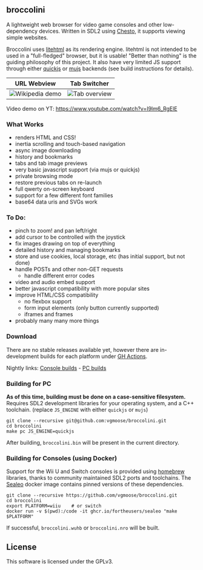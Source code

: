 ## broccolini
A lightweight web browser for video game consoles and other low-dependency devices. Written in SDL2 using [Chesto](https://github.com/fortheusers/chesto), it supports viewing simple websites.

Broccolini uses [litehtml](https://github.com/litehtml/litehtml) as its rendering engine. litehtml is not intended to be used in a "full-fledged" browser, but it is usable! "Better than nothing" is the guiding philosophy of this project. It also have very limited JS support through either [quickjs](https://github.com/quickjs-ng/quickjs) or [mujs](https://github.com/ccxvii/mujs) backends (see build instructions for details).

|       URL Webview        |      Tab Switcher        |
:-------------------------:|:-------------------------:
![Wikipedia demo](https://github.com/user-attachments/assets/060d91ab-3f61-4bd0-9279-10c28ba5f0a5) | ![Tab overview](https://github.com/user-attachments/assets/101fd92f-f5bc-43dc-9a55-069e9e68ec53)

Video demo on YT: https://www.youtube.com/watch?v=I9lm6_RgElE

### What Works
- renders HTML and CSS!
- inertia scrolling and touch-based navigation
- async image downloading
- history and bookmarks
- tabs and tab image previews
- very basic javascript support (via mujs or quickjs)
- private browsing mode
- restore previous tabs on re-launch
- full qwerty on-screen keyboard
- support for a few different font families
- base64 data uris and SVGs work

### To Do:
- pinch to zoom! and pan left/right
- add cursor to be controlled with the joystick
- fix images drawing on top of everything
- detailed history and managing bookmarks
- store and use cookies, local storage, etc (has initial support, but not done)
- handle POSTs and other non-GET requests
    - handle different error codes
- video and audio embed support
- better javascript compatibility with more popular sites
- improve HTML/CSS compatibility
    - no flexbox support
    - form input elements (only button currently supported)
    - iframes and frames
- probably many many more things

### Download
There are no stable releases available yet, however there are in-development builds for each platform under [GH Actions](https://github.com/vgmoose/broccolini/actions).

Nightly links: [Console builds](https://nightly.link/vgmoose/broccolini/workflows/main/main) - [PC builds](https://nightly.link/vgmoose/broccolini/workflows/pc-builds/main)

### Building for PC
**As of this time, building must be done on a case-sensitive filesystem.** Requires SDL2 development libraries for your operating system, and a C++ toolchain. (replace `JS_ENGINE` with either `quickjs` or `mujs`)

```
git clone --recursive git@github.com:vgmoose/broccolini.git
cd broccolini
make pc JS_ENGINE=quickjs
```

After building, `broccolini.bin` will be present in the current directory.

### Building for Consoles (using Docker)
Support for the Wii U and Switch consoles is provided using [homebrew](https://en.wikipedia.org/wiki/Homebrew_(video_games)) libraries, thanks to community maintained SDL2 ports and toolchains. The [Sealeo](https://github.com/fortheusers/sealeo) docker image contains pinned versions of these dependencies.

```
git clone --recursive https://github.com/vgmoose/broccolini.git
cd broccolini
export PLATFORM=wiiu    # or switch
docker run -v $(pwd):/code -it ghcr.io/fortheusers/sealeo "make $PLATFORM"
```

If successful, `broccolini.wuhb` or `broccolini.nro` will be built.

## License
This software is licensed under the GPLv3.
